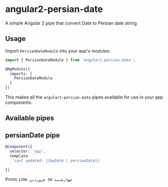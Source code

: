# angular2-persian-date
A simple Angular 2 pipe that convert Date to Persian date string 


Usage
-----

Import `PersianDateModule` into your app's modules:

``` typescript
import { PersianDateModule } from 'angular2-persian-date';

@NgModule({
  imports: [
    PersianDateModule
  ]
})
```

This makes all the `angular2-persian-date` pipes available for use in your app components.

Available pipes
---------------

## persianDate pipe

``` typescript
@Component({
  selector: 'app',
  template: `
    Last updated: {{myDate | persianDate}}
  `
})
```

Prints `چهارشنبه 30 فروردین 1396`
